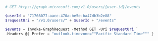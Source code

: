 <!-- markdownlint-disable MD041 -->

```PowerShell
# GET https://graph.microsoft.com/v1.0/users/{user-id}/events

$userId = "71766077-aacc-470a-be5e-ba47db3b2e88"
$requestUri = "/v1.0/users/" + $userId + "/events"

$events = Invoke-GraphRequest -Method GET -Uri $requestUri `
-Headers @{ Prefer = "outlook.timezone=""Pacific Standard Time""" }
```
